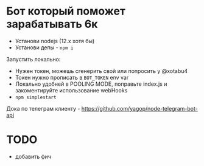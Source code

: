 # Бот который поможет зарабатывать 6к

- Установи nodejs (12.x хотя бы)
- Установи депы - `npm i`

Запустить локально:
- Нужен токен, можешь сгенерить свой или попросить у @xotabu4
- Токен нужно прописать в `BOT_TOKEN` env var
- Локально удобней в POOLING MODE, поправьте index.js и закоментируйте использование webHooks
- `npm simplestart`


Дока по телеграм клиенту - 
https://github.com/yagop/node-telegram-bot-api


# TODO
- добавить фич 

